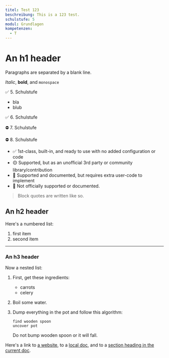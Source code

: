 ```yaml
---
titel: Test 123
beschreibung: This is a 123 test.
schulstufe: 5
modul: Grundlagen
kompetenzen:
  - T
---
```


# An h1 header

Paragraphs are separated by a blank line.

_Italic_, **bold**, and `monospace`

✅ 5. Schulstufe

- bla
- blub

✅ 6. Schulstufe

⛔ 7. Schulstufe

⛔ 8. Schulstufe

- ✅ 1st-class, built-in, and ready to use with no added configuration or code
- 🟡 Supported, but as an unofficial 3rd party or community library/contribution
- 🔶 Supported and documented, but requires extra user-code to implement
- 🛑 Not officially supported or documented.

> Block quotes are written like so.

## An h2 header

Here's a numbered list:

1.  first item
2.  second item

---

### An h3 header

Now a nested list:

1.  First, get these ingredients:

    - carrots
    - celery

2.  Boil some water.

3.  Dump everything in the pot and follow
    this algorithm:

        find wooden spoon
        uncover pot

    Do not bump wooden spoon or it will fall.

Here's a link to [a website](http://foo.bar), to a [local
doc](local-doc.html), and to a [section heading in the current
doc](#an-h2-header).
